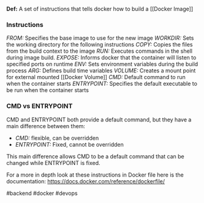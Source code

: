 **Def:** A set of instructions that tells docker how to build a [[Docker Image]] 

### Instructions
*FROM:* Specifies the base image to use for the new image
*WORKDIR:* Sets the working directory for the following instructions
*COPY:* Copies the files from the build context to the image
*RUN:* Executes commands in the shell during image build.
*EXPOSE:* Informs docker that the container will listen to specified ports on runtime
*ENV:* Sets environment variables during the build process
*ARG:* Defines build time variables
*VOLUME:* Creates a mount point for external mounted [[Docker Volume]]
*CMD:* Default command to run when the container starts
*ENTRYPOINT:* Specifies the default executable to be run when the container starts

### CMD vs ENTRYPOINT
CMD and ENTRYPOINT both provide a default command, but they have a main difference between them:

- *CMD:* flexible, can be overridden
- *ENTRYPOINT:* Fixed, cannot be overridden

This main difference allows CMD to be a default command that can be changed while ENTRYPOINT is fixed.

For a more in depth look at these instructions in Docker file here is the documentation:
https://docs.docker.com/reference/dockerfile/

#backend #docker #devops 
